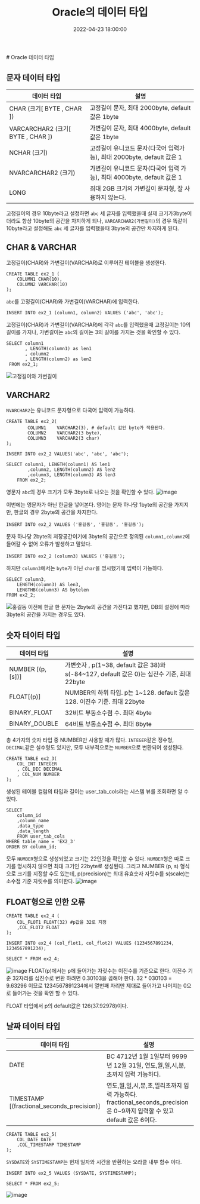 ﻿---
title : "Oracle의 데이터 타입"
excerpt: "Oracle에서 제공되는 데이터 타입과 그 활용법에 대해 알아본다"
categories:
- Oracle
tags:
- [Oracle]
- [SQL]
date: 2022-04-23 18:00:00
---
﻿# Oracle 데이터 타입
## 문자 데이터 타입
| 데이터 타입 | 설명 |
| --- | --- |
| CHAR (크기[ BYTE , CHAR ]) | 고정길이 문자, 최대 2000byte, default 값은 1byte |
| VARCARCHAR2 (크기[ BYTE , CHAR ]) | 가변길이 문자, 최대 4000byte, default  값은 1byte |
| NCHAR (크기)  | 고정길이 유니코드 문자(다국어 입력가능), 최대 2000byte, default  값은 1 |
| NVARCARCHAR2 (크기) | 가변길이 유니코드 문자(다국어 입력 가능), 최대 4000byte, default  값은 1 |
| LONG | 최대 2GB 크기의 가변길이 문자형, 잘 사용하지 않는다. |

고정길이의 경우 10byte라고 설정하면 `abc` 세 글자를 입력했을때 실제 크기가3byte이더라도  항상 10byte의 공간을 차지하게 되나,
`VARCARCHAR2(가변길이)`의 경우 똑같이 10byte라고 설정해도 `abc` 세 글자를 입력했을때 3byte의 공간만 차지하게 된다.

## CHAR & VARCHAR
고정길이(CHAR)와 가변길이(VARCHAR)로 이루어진 테이블을 생성한다.
```
CREATE TABLE ex2_1 (
    COLUMN1 CHAR(10),
    COLUMN2 VARCHAR(10)
);
```
`abc`를 고정길이(CHAR)와 가변길이(VARCHAR)에 입력한다.
```
INSERT INTO ex2_1 (column1, column2) VALUES ('abc', 'abc');
```
고정길이(CHAR)과 가변길이(VARCHAR)에 각각 `abc`를 입력했을때
고정길이는 10의 길이를 가지나, 가변길이는 `abc`의 길이는 3의 길이를 가지는 것을 확인할 수 있다.
```
SELECT column1
       , LENGTH(column1) as len1
       , column2
       , LENGTH(column2) as len2
 FROM ex2_1;
```
![고정길이와 가변길이](https://user-images.githubusercontent.com/65166786/165080984-167a59f7-6fda-43a5-92b1-711340149411.png)

## VARCHAR2
`NVARCHAR2`는 유니코드 문자형으로 다국어 입력이 가능하다.
```
CREATE TABLE ex2_2(
        COLUMN1    VARCHAR2(3), # default 값인 byte가 적용된다.
        COLUMN2    VARCHAR2(3 byte),
        COLUMN3    VARCHAR2(3 char)
);
```
```
INSERT INTO ex2_2 VALUES('abc', 'abc', 'abc');
```
```
SELECT column1, LENGTH(column1) AS len1
        ,column2, LENGTH(column2) AS len2
        ,column3, LENGTH(column3) AS len3
    FROM ex2_2;
```
영문자 `abc`의 경우 크기가 모두 3byte로 나오는 것을 확인할 수 있다.
![image](https://user-images.githubusercontent.com/65166786/165047780-af36d7a9-dec9-4eab-bd71-3333bfbd1a16.png)

이번에는 영문자가 아닌 한글을 넣어본다. 영어는 문자 하나당 1byte의 공간을 가지지만, 한글의 경우 2byte의 공간을 차지한다.

```
INSERT INTO ex2_2 VALUES ('홍길동', '홍길동', '홍길동');
```
문자 하나당 2byte의 저장공간이기에 3byte의 공간으로 정의된 `column1,column2`에 들어갈 수 없어 오류가 발생하고 말았다.
```
INSERT INTO ex2_2 (column3) VALUES ('홍길동');
```
하지만 `column3`에서는 `byte`가 아닌 `char`을 명시했기에 입력이 가능하다.
```
SELECT column3, 
    LENGTH(column3) AS len3, 
    LENGTHB(column3) AS bytelen
FROM ex2_2;
```
![홍길동](https://user-images.githubusercontent.com/65166786/165048939-0f0bf2ba-37da-4ac7-a2d3-8d4fd1f9af63.png)
이전에 한글 한 문자는 2byte의 공간을 가진다고 했지만,
DB의 설정에 따라 3byte의 공간을 가지는 경우도 있다.

## 숫자 데이터 타입
| 데이터 타입 |  설명 |
| --- | --- |
| NUMBER [(p, [s])] | 가변숫자 , p(1~38, default 값은 38)와 s(-84~127, default 값은 0)는 십진수 기준, 최대 22byte |
| FLOAT[(p)] | NUMBER의 하위 타입. p는 1~128. default 값은 128. 이진수 기준. 최대 22byte |
| BINARY_FLOAT | 32비트 부동소수점 수. 최대 4byte |
| BINARY_DOUBLE | 64비트 부동소수점 수. 최대 8byte |

총 4가지의 숫자 타입 중 NUMBER만 사용할 때가 많다.
`INTEGER`같은 정수형, `DECIMAL`같은 실수형도 있지만,
모두 내부적으로는 `NUMBER`으로 변환되어 생성된다.
```
CREATE TABLE ex2_3(
    COL_INT INTEGER
    , COL_DEC DECIMAL
    , COL_NUM NUMBER
);
```
생성된 테이블 컬럼의 타입과 길이는 user_tab_cols라는 시스템 뷰를 조회하면 알 수 있다.
```
SELECT
    column_id
    ,column_name
    ,data_type
    ,data_length
    FROM user_tab_cols
WHERE table_name = 'EX2_3'
ORDER BY column_id;
```
모두 `NUMBER`형으로 생성되었고 크기는 22인것을 확인할 수 있다.
`NUMBER`형은 따로 크기를 명시하지 않으면 최대 크기인 22byte로 생성된다. 그리고 NUMBER (p, s) 형식으로 크기를 지정할 수도 있는데,
p(precision)는 최대 유효숫자 자릿수를 s(scale)는 소수점 기준 자릿수를 의미한다.
![image](https://user-images.githubusercontent.com/65166786/165050377-88f7e068-d246-460f-977d-f91f542bcf5d.png)
## FLOAT형으로 인한 오류
```
CREATE TABLE ex2_4 (
    COL_FLOT1 FLOAT(32) #p값을 32로 지정
    ,COL_FLOT2 FLOAT
);
```
```
INSERT INTO ex2_4 (col_flot1, col_flot2) VALUES (1234567891234, 1234567891234);
```
```
SELECT * FROM ex2_4;
```
![image](https://user-images.githubusercontent.com/65166786/165050609-225c3f79-a4ef-4958-bfc4-87d2b3275eef.png)
FLOAT(p)에서는 p에 들어가는 자릿수는 이진수를 기준으로 한다. 이진수 기준 32자리를 십진수로 변환 하려면 0.30103을 곱해야 한다. 32 * 030103 = 9.63296 이므로
1234567891234에서 열번째 자리만 제대로 들어가고
나머지는 0으로 들어가는 것을 확인 할 수 있다.

FLOAT 타입에서 p의 default값은 126(37.92978)이다.

## 날짜 데이터 타입
| 데이터 타입 |  설명 |
| --- | --- |
| DATE | BC 4712년 1월 1일부터 9999년 12월 31일, 연도,월,일,시,분,초까지 입력 가능하다. |
| TIMESTAMP [(fractional_seconds_precision)]   | 연도,월,일,시,분,초,밀리초까지 입력 가능하다. fractional_seconds_precision은 0~9까지 입력할 수 있고 default 값은 6이다. 
```
CREATE TABLE ex2_5(
    COL_DATE DATE
    ,COL_TIMESTAMP TIMESTAMP
);
```
`SYSDATE`와 `SYSTIMESTAMP`는 현재 일자와 시간을 반환하는 오라클 내부 함수 이다.
```
INSERT INTO ex2_5 VALUES (SYSDATE, SYSTIMESTAMP);
```
```
SELECT * FROM ex2_5;
```
![image](https://user-images.githubusercontent.com/65166786/165050763-00f05529-e157-44c3-b322-ae1fc8f43d22.png)
